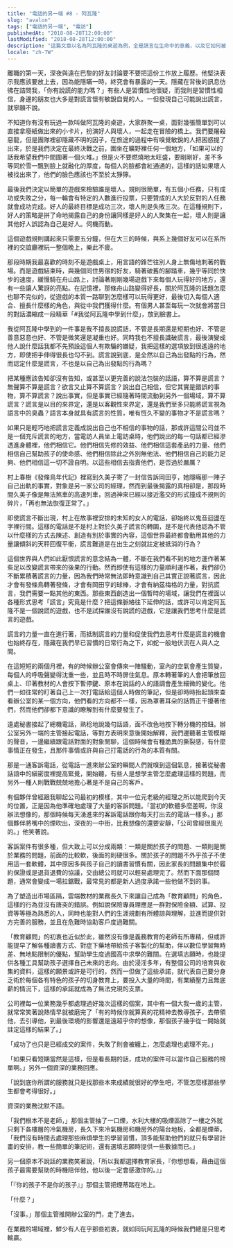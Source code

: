 ```yaml
---
title: "電話的另一端 #8 - 阿瓦隆"
slug: "avalon"
tags: ["電話的另一端", "電訪"]
publishedAt: "2018-08-28T12:00:00"
lastModified: "2018-08-28T12:00:00"
description: "這篇文章以名為阿瓦隆的桌遊為例，全是謊言在生命中的意義，以及它如何被其他事物所抵消，最後連結回詰問電訪的場域，人們到底在做什麼"
locale: "zh-TW"
---
```


離職的第一天，深夜與遠在巴黎的好友討論要不要把這份工作放上履歷。他堅決表示我應該要放上去，因為能隱瞞一時，終究會有暴露的一天。隱藏在背後的訊息彷彿在詰問我，「你有說謊的能力嗎？」有些人是習慣性地懷疑，而我則是習慣性相信，身邊的朋友也大多是對謊言懷有敏銳自覺的人。一但發現自己可能說出謊言，就寧願不說。

不知道你有沒有玩過一款叫做阿瓦隆的桌遊，大家群聚一桌，面對幾張簡單到可以直接拿廢紙做出來的小卡片，扮演好人與壞人，一起走在冒險的橋上。我們要屠殺惡龍，但是團隊裡卻隱藏不明的因子，在旅途的過程中有嗅覺敏銳的人把困惑提了出來，於是我們決定在最終決戰之前，圍坐在曠野裡任何一個地方，「如果可以的話我希望我們中間圍著一個火堆。」但是火不要燃燒地太旺盛，要剛剛好，差不多等同於雪一飄到臉上就融化的厚度，每個人的臉都會紅通通的，這樣的話如果壞人被找出來了，他們的臉色應該也不至於太猙獰。

最後我們決定以簡單的遊戲來檢驗誰是壞人。規則很簡單，有五個小任務，只有成功或失敗之分，每一輪會有特定的人數進行投票，只要贊成的人大於反對的人任務就會成功完成。好人的最終目標是成功三次，壞人則是失敗三次。在這種規則下，好人的策略是拼了命地揭露自己的身份讓同樣是好人的人聚集在一起，壞人則是讓其他好人誤認為自己是好人。伺機而動。

這個遊戲規則講起來只需要五分鐘，但在大三的時候，與系上幾個好友可以在系所裡的交誼廳裡玩一整個晚上，樂此不疲。

那段時期我最喜歡的時刻不是遊戲桌上，用言語的鋒芒往別人身上無傷地刺著的戰場。而是遊戲結束時，與幾個同住男宿的好友，騎著破舊的腳踏車，幾乎等同於快步的速度，緩慢騎在舟山路上，討論著剛剛幾場遊戲下來每個人玩得好的地方，還有一些讓人驚訝的亮點。在記憶裡，那條舟山路變得好長，關於阿瓦隆的話題怎麼也聊不完似的，從遊戲的本質一路聊到怎麼樣可以玩得更好，最後切入每個人適合、擅長什麼樣的角色，與從中我們獲得什麼。有個男人甚至每玩一次就會將當日的對話濃縮成一段精華「#我從阿瓦隆中學到什麼」，放到臉書上。

我從阿瓦隆中學到的一件事是我不擅長說謊話，不管是長期還是短期也好、不管是善意惡意也好、不管是微笑還是凝重也好。同時我也不擅長識破謊言，最後演變成他人說什麼話我都不先預設這個人有欺騙的嫌疑，我把這樣的選項放到很遙遠的地方，即使把手伸得很長也勾不到。謊言說到底，是全然以自己為出發點的行為，然而認定什麼是謊言，不也是以自己為出發點的行為嗎？

把某種應該告知卻沒有告知，或甚至以更完善的說法包裝的話語，算不算是謊言？無聲算不算是謊言？欲言又止算不算謊言？說出自己相信，但它其實是錯誤的事物，算不算謊言？說出事實，但是事實已經隨著時間流動到另外一個場域，算不算謊言？謊言是以目的來界定，還是以客觀性來界定，還是我們至多只能將謊言視為語言中的臭蟲？語言本身就具有謊言的性質，唯有恆久不變的事物才不是謊言嗎？

如果只是輕巧地把謊言定義成說出自己也不相信的事物的話，那或許這間公司並不是一個充斥謊言的地方，當電訪人員坐上電訪桌時，他們說出的每一句話都已經滲透進身體裡，他們相信它。他們相信先修的效益、他們相信這套產品的力量、他們相信自己幫助孩子的使命感、他們相信除此之外別無他法、他們相信自己的能力足夠、他們相信這一切不證自明。以這些相信去指責他們，是否過於嚴厲？

村上春樹《發條鳥年代記》裡寫到久美子寄了一封信告訴岡田亨，她隱瞞那一陣子自己出軌的事實，對象是另一家公司的經理，然而到最後揭露的真相卻是，那段時間久美子像是無法煞車的高速列車，回過神來已經以接近濫交的形式撞成不規則的碎片，「再也無法恢復正常了。」

即使謊言不斷出現，村上在故事裡安排的未知的女人的電話，卻始終以鬼音迴盪在字裡行間。這樣的電話是不是村上對於久美子謊言的轉圜，是不是代表他認為不管以什麼樣的方式去陳述、創造有別於事實的內容，這個世界最終都會動用其他的力量讓傾斜的天秤回復平衡，謊言難道是在出生之刻就註定被抵消的行為？

這個世界與人們如此厭恨謊言的意念結為一體，不斷在我們看不到的地方運作著某些足以改變謊言帶來的後果的行動。然而即使有這樣的力量順利運作著，我們卻仍不斷累積著謊言的力量，因為我們時常無法即時意識到自己其實正說著謊言，因此才會有發條鳥轉著發條，才會有岡田亨的球棒，才會有納茲梅格的力量，對抗謊言，我們需要一點其他的東西。那些東西創造出一個暫時的場域，讓我們在裡面以各種形式思考「謊言」究竟是什麼？把這條脈絡往下延伸的話，或許可以肯定阿瓦隆不是一個說謊的遊戲，也不是試探誰沒有說謊的遊戲，它是讓我們思考什麼是謊言的遊戲。

謊言的力量一直在進行著，而抵制謊言的力量和促使我們去思考什麼是謊言的機會也始終存在，隱藏在我們早已習慣的日常行為之下，如蛇一般地伏流在人與人之間。

在這短短的兩個月裡，有的時候辦公室會傳來一陣騷動，室內的空氣會產生質變，每個人的呼吸聲變得沈重一些，並且時不時屏住氣息。原本轉著筆的人會把筆放回桌上、印著教材的人會按下暫停鍵、原本在說話的人的語調會產生細微的變化。他們一如往常的盯著自己上一次打電話給這個人時做的筆記，但是卻時時抬起頭來查看辦公室的某一個方向，他們看的方向都不一樣，因為罩著耳朵的話筒正干擾著他們，然而他們卻都下意識的瞭解到有什麼要發生了。

遠處秘書接起了總機電話，熟稔地說幾句話語，面不改色地按下轉分機的按鈕。辦公室另外一端的主管接起電話，等對方表明來意後開始解釋，我們邊聽著主管模糊的聲音，一邊繼續跟電話對面的對象閒聊，這個時候會有種詭異的撕裂感，有什麼事情正在發生，且那件事情或許與自己打電話的行為的本質有關。

那是一通客訴電話，從電話一進來辦公室的瞬間人們就嗅到這個氣息，接著從秘書話語中的縝密度裡提高緊覺，開始聽，有些人是想學主管怎麼處理這樣的問題，而另外一種人則戰戰兢兢地擔心著是不是自己的客戶。

有個夥伴曾經跟我聊起公司最初的模樣，其中一位元老級的經理之所以能爬到今天的位置，正是因為他準確地處理了大量的客訴問題。「當初的軟體多麼差啊，你沒辦法想像的，那個時候每天湧進來的客訴電話跟你每天打出去的電話一樣多。」那個夥伴將嘴中的煙吹出，深夜的一中街，比我想像的還要安靜，「公司曾經很風光的。」他笑著說。

客訴案件有很多種，但大致上可以分成兩類：一類是關於孩子的問題、一類則是關於業務的問題，前面的比較軟，後面的則硬很多。關於孩子的問題不外乎孩子不使用這一套軟體，其中原因多與孩子自己的讀書習慣有關，因此家長的問題集中於履約保證或是退貨退費的協議，交由總公司就可以輕易處理完了。然而下面那個問題，通常會變成一場拉鋸戰，最常見的都是新人過度承諾一些他做不到的事。

為了塑造出市場區隔，雲端教材的業務長久下來讓自己成為「教育顧問」的角色，這樣的行為並沒有唐突的錯誤。例如說保險專員理應是一群對保險金額、試算、投資等等極為熟悉的人，同時也能對人們的生涯規劃有所體諒與理解，並進而提供對方完善的服務，並且在危難時協助客戶度過難關。

「教育顧問」的初衷也近似於此，雖然沒有像是義務教育的老師有所專精，但或許能提早了解各種讀書方式、對症下藥地帶給孩子客製化的幫助，伴以數位學習無時差、無地點限制的優點，幫助學生度過國高中求學的難關。在選填志願時，也能提供各種工具幫助孩子選擇自己未來的志向。由於浸淫多年，有整個公司的培育與收集的資料，這樣的願景或許是可行的，然而一但做了這些承諾，就代表自己要分身乏術於每個各有特色的孩子的切身教育上，要投入大量的時間，有業績壓力且無底薪的情況下，這樣的承諾就成為了無法兌現的支票。

公司裡每一位業務幾乎都處理過好幾次這樣的個案，其中有一個大我一歲的主管，就常常笑著說熱情早就被磨完了「有的時候你就算真的花精神去教導孩子，去帶領他，去引導他，到最後環境的影響還是遠超乎你的想像，那個孩子幾乎從一開始就註定這樣的結果了。」

「成功了也只是已經成交的案件，失敗了則會被纏上，怎麼處理也處理不完。」

「如果只看短期當然是這樣，但是看長期的話，成功的案件可以當作自己服務的榜單啊。」另外一個資深的業務回應。

「說到底你所謂的服務就只是找那些本來成績就很好的學生吧，不管怎麼樣那些學生都會考得很好。」

資深的業務沈默不語。

「我們根本不是老師，」那個主管抽了一口煙，水利大樓的吸煙區除了一樓之外就只剩下各樓層的冷氣機房，長久下來冷氣機房和機房外的陽台地板，全都是煙蒂。「我們沒有時間去處理那些麻煩學生的學習習慣，頂多能幫助他們的就只有學習計畫的安排，教一些簡單的筆記術，還有選填志願時提供一些數據而已。」

另一個原本不說話的業務笑著說，「所以我都選擇教育家長，『你想想看，藉由這個孩子最需要幫助的時機陪伴他，他以後一定會感激你的。』」

「『你的孩子不是你的孩子』」那個主管把煙蒂踏在地上。

「什麼？」

「沒事。」那個主管推開辦公室的門，走了進去。

在業務的場域裡，鮮少有人在乎那些初衷，就如同玩阿瓦隆的時候我們總是只思考輸贏。